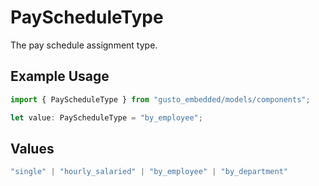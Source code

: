 # PayScheduleType

The pay schedule assignment type.

## Example Usage

```typescript
import { PayScheduleType } from "gusto_embedded/models/components";

let value: PayScheduleType = "by_employee";
```

## Values

```typescript
"single" | "hourly_salaried" | "by_employee" | "by_department"
```